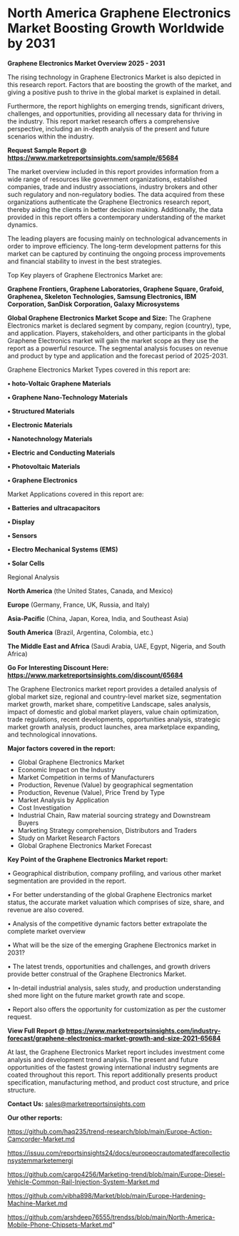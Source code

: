 # North America Graphene Electronics Market Boosting Growth Worldwide by 2031

<Strong> Graphene Electronics Market Overview 2025 - 2031</strong>

The rising technology in Graphene Electronics Market is also depicted in this research report. Factors that are boosting the growth of the market, and giving a positive push to thrive in the global market is explained in detail.

Furthermore, the report highlights on emerging trends, significant drivers, challenges, and opportunities, providing all necessary data for thriving in the industry. This report market research offers a comprehensive perspective, including an in-depth analysis of the present and future scenarios within the industry.

<strong>Request Sample Report @ <a href=https://www.marketreportsinsights.com/sample/65684>https://www.marketreportsinsights.com/sample/65684</a></strong>

The market overview included in this report provides information from a wide range of resources like government organizations, established companies, trade and industry associations, industry brokers and other such regulatory and non-regulatory bodies. The data acquired from these organizations authenticate the Graphene Electronics research report, thereby aiding the clients in better decision making. Additionally, the data provided in this report offers a contemporary understanding of the market dynamics.

The leading players are focusing mainly on technological advancements in order to improve efficiency. The long-term development patterns for this market can be captured by continuing the ongoing process improvements and financial stability to invest in the best strategies.

Top Key players of Graphene Electronics Market are:

<strong>Graphene Frontiers, Graphene Laboratories, Graphene Square, Grafoid, Graphenea, Skeleton Technologies, Samsung Electronics, IBM Corporation, SanDisk Corporation, Galaxy Microsystems</strong>

<strong><b>Global Graphene Electronics Market Scope and Size:</b></strong>
The Graphene Electronics market is declared segment by company, region (country), type, and application. Players, stakeholders, and other participants in the global Graphene Electronics market will gain the market scope as they use the report as a powerful resource. The segmental analysis focuses on revenue and product by type and application and the forecast period of 2025-2031.

Graphene Electronics Market Types covered in this report are:

<strong>• hoto-Voltaic Graphene Materials

• Graphene Nano-Technology Materials

• Structured Materials

• Electronic Materials

• Nanotechnology Materials

• Electric and Conducting Materials

• Photovoltaic Materials

• Graphene Electronics</strong>

Market Applications covered in this report are:

<strong>• Batteries and ultracapacitors

• Display

• Sensors

• Electro Mechanical Systems (EMS)

• Solar Cells</strong> 

Regional Analysis

<strong>North America</strong> (the United States, Canada, and Mexico)

<strong>Europe</strong> (Germany, France, UK, Russia, and Italy)

<strong>Asia-Pacific</strong> (China, Japan, Korea, India, and Southeast Asia)

<strong>South America</strong> (Brazil, Argentina, Colombia, etc.)

<strong>The Middle East and Africa</strong> (Saudi Arabia, UAE, Egypt, Nigeria, and South Africa)

<strong>Go For Interesting Discount Here: <a href=https://www.marketreportsinsights.com/discount/65684>https://www.marketreportsinsights.com/discount/65684</a></strong>

The Graphene Electronics market report provides a detailed analysis of global market size, regional and country-level market size, segmentation market growth, market share, competitive Landscape, sales analysis, impact of domestic and global market players, value chain optimization, trade regulations, recent developments, opportunities analysis, strategic market growth analysis, product launches, area marketplace expanding, and technological innovations.

<strong><b>Major factors covered in the report:</b></strong>
<ul>
  <li>Global Graphene Electronics Market </li>
  <li>Economic Impact on the Industry</li>
  <li>Market Competition in terms of Manufacturers</li>
  <li>Production, Revenue (Value) by geographical segmentation</li>
  <li>Production, Revenue (Value), Price Trend by Type</li>
  <li>Market Analysis by Application</li>
  <li>Cost Investigation</li>
  <li>Industrial Chain, Raw material sourcing strategy and Downstream Buyers</li>
  <li>Marketing Strategy comprehension, Distributors and Traders</li>
  <li>Study on Market Research Factors</li>
  <li>Global Graphene Electronics Market Forecast</li>
</ul>

<strong><b>Key Point of the Graphene Electronics Market report:</b></strong>

• Geographical distribution, company profiling, and various other market segmentation are provided in the report.

• For better understanding of the global Graphene Electronics market status, the accurate market valuation which comprises of size, share, and revenue are also covered.

• Analysis of the competitive dynamic factors better extrapolate the complete market overview

• What will be the size of the emerging Graphene Electronics market in 2031?

• The latest trends, opportunities and challenges, and growth drivers provide better construal of the Graphene Electronics Market.

• In-detail industrial analysis, sales study, and production understanding shed more light on the future market growth rate and scope.

• Report also offers the opportunity for customization as per the customer request.

<strong><b>View Full Report @ <a href=https://www.marketreportsinsights.com/industry-forecast/graphene-electronics-market-growth-and-size-2021-65684>https://www.marketreportsinsights.com/industry-forecast/graphene-electronics-market-growth-and-size-2021-65684</a></b></strong>


At last, the Graphene Electronics Market report includes investment come analysis and development trend analysis. The present and future opportunities of the fastest growing international industry segments are coated throughout this report. This report additionally presents product specification, manufacturing method, and product cost structure, and price structure.

<strong>Contact Us:</strong>
sales@marketreportsinsights.com

<strong>Our other reports:</strong>

<a href=https://github.com/haq235/trend-research/blob/main/Europe-Action-Camcorder-Market.md>https://github.com/haq235/trend-research/blob/main/Europe-Action-Camcorder-Market.md</a>

<a href=https://issuu.com/reportsinsights24/docs/europeocrautomatedfarecollectionsystemmarketemergi>https://issuu.com/reportsinsights24/docs/europeocrautomatedfarecollectionsystemmarketemergi</a>

<a href=https://github.com/cargo4256/Marketing-trend/blob/main/Europe-Diesel-Vehicle-Common-Rail-Injection-System-Market.md>https://github.com/cargo4256/Marketing-trend/blob/main/Europe-Diesel-Vehicle-Common-Rail-Injection-System-Market.md</a>

<a href=https://github.com/vibha898/Market/blob/main/Europe-Hardening-Machine-Market.md>https://github.com/vibha898/Market/blob/main/Europe-Hardening-Machine-Market.md</a>

<a href=https://github.com/arshdeep76555/trendss/blob/main/North-America-Mobile-Phone-Chipsets-Market.md>https://github.com/arshdeep76555/trendss/blob/main/North-America-Mobile-Phone-Chipsets-Market.md</a>"
